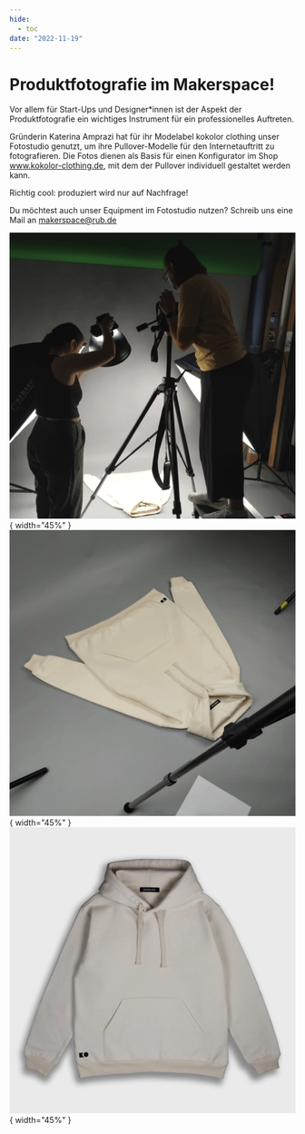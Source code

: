 ```yaml
---
hide:
  - toc
date: "2022-11-19"  
---
```


# Produktfotografie im Makerspace! 

Vor allem für Start-Ups und Designer\*innen ist der Aspekt der Produktfotografie ein wichtiges Instrument für ein professionelles Auftreten.

Gründerin Katerina Amprazi hat für ihr Modelabel kokolor clothing unser Fotostudio genutzt, um ihre Pullover-Modelle für den Internetauftritt zu fotografieren. Die Fotos dienen als Basis für einen Konfigurator im Shop www.kokolor-clothing.de, mit dem der Pullover individuell gestaltet werden kann.

Richtig cool: produziert wird nur auf Nachfrage!

Du möchtest auch unser Equipment im Fotostudio nutzen? Schreib uns eine Mail an makerspace@rub.de 

![Zwei Personen stehen im Fotostudio. Eine Person hält die Kamera, die andere Licht auf einen Pullover der auf Fotohintergrund liegt](../medien/2022-11-19a.jpg){ width="45%" } ![Produktfoto eines weißen Pullovers von kokolor clothing auf weißem Hintergrund](../medien/2022-11-19b.jpg){ width="45%" } ![weißer Pullover auf grauem Fotohintergrund mit Stativ im Vordergrund](../medien/2022-11-19c.jpg){ width="45%" }